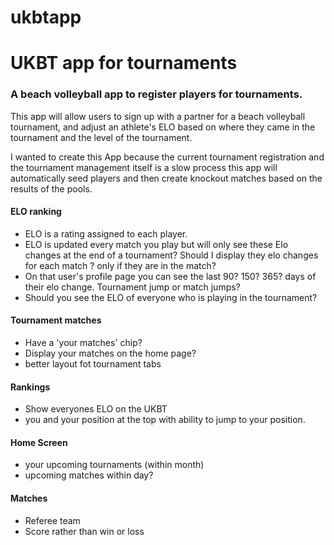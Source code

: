 # ukbtapp
UKBT app for tournaments
=======
### A beach volleyball app to register players for tournaments.

This app will allow users to sign up with a partner for a beach volleyball tournament, and adjust an athlete's ELO based on where they came in the tournament and the level of the tournament.

I wanted to create this App because the current tournament registration and the tournament management itself is a slow process this app will automatically seed players and then create knockout matches based on the results of the pools.

#### ELO ranking 
- ELO is a rating assigned to each player.
- ELO is updated every match you play but will only see these Elo changes at the end of a tournament? Should I display they elo changes for each match ? only if they are in the match?
- On that user's profile page you can see the last 90? 150? 365? days of their elo change. Tournament jump or match jumps?
- Should you see the ELO of everyone who is playing in the tournament?

#### Tournament matches
- Have a 'your matches' chip?
- Display your matches on the home page?
- better layout fot tournament tabs

#### Rankings
- Show everyones ELO on the UKBT
- you and your position at the top with ability to jump to your position.

#### Home Screen
- your upcoming tournaments (within month)
- upcoming matches within day?

#### Matches
- Referee team
- Score rather than win or loss
